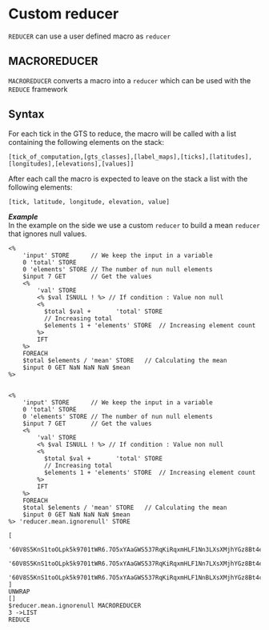 # Custom reducer

`REDUCER` can use a user defined macro as `reducer`

## MACROREDUCER
`MACROREDUCER` converts a macro into a `reducer` which can be used with the `REDUCE` framework

## Syntax
For each tick in the GTS to reduce, the macro will be called with a list containing the following elements on the stack:

```
[tick_of_computation,[gts_classes],[label_maps],[ticks],[latitudes],[longitudes],[elevations],[values]]
```

After each call the macro is expected to leave on the stack a list with the following elements:

```
[tick, latitude, longitude, elevation, value]
```

***Example***  
In the example on the side we use a custom `reducer` to build a mean `reducer` that ignores null values.
```
<%
  	'input' STORE      // We keep the input in a variable
  	0 'total' STORE  
  	0 'elements' STORE // The number of nun null elements
  	$input 7 GET       // Get the values
	<%
		'val' STORE
		<% $val ISNULL ! %> // If condition : Value non null
		<%
		  $total $val +       'total' STORE  
		  // Increasing total
		  $elements 1 + 'elements' STORE  // Increasing element count
		%>
		IFT
	%>
	FOREACH
	$total $elements / 'mean' STORE   // Calculating the mean
	$input 0 GET NaN NaN NaN $mean
%>
```

~~~~

<%
  	'input' STORE      // We keep the input in a variable
  	0 'total' STORE  
  	0 'elements' STORE // The number of nun null elements
  	$input 7 GET       // Get the values
	<%
		'val' STORE
		<% $val ISNULL ! %> // If condition : Value non null
		<%
		  $total $val +       'total' STORE  
		  // Increasing total
		  $elements 1 + 'elements' STORE  // Increasing element count
		%>
		IFT
	%>
	FOREACH
	$total $elements / 'mean' STORE   // Calculating the mean
	$input 0 GET NaN NaN NaN $mean
%> 'reducer.mean.ignorenull' STORE

[
  '60V8S5KnS1toOLpk5k9701tWR6.7O5xYAaGWS537RqKiRqxmHLF1Nn3LXsXMjhYGz8Bt4emFa9LYuu1Pb.3Q.0V6PLtbRaKnRk0L.0Vn6sg7.........ECGJy4YODOZ033yGYNFkFkXLEVNqP4w1572Zwl.WWsn.AVWYzkp....4acG..'
  '60V8S5KnS1toOLpk5k9701tWR6.7O5xYAaGWS537RqKiRqxmHLF1Nn7LXsXMjhYGz8Bt4eMTaSviitX8eF3Q.0V6PLtbRaKnRk0L.0W.6sg7.........EElJyCYODSZt5CZsqCZ.YAt52_.E.WXsLCZ0O7V.QVRFdNOeVqcW.ZemV3J0F0QeVn4Jk...0Pa.G3.'
  '60V8S5KnS1toOLpk5k9701tWR6.7O5xYAaGWS537RqKiRqxmHLF1NnBLXsXMjhYGz8Bt4cjHwiTOcUrZBGg.5.SdQaSmOMCn.4N.52NUXkV.........wz4IsLCZtLCZ.HBVVl6BNDOYOD73Bhb..Z0W2Y.2X8WV22N.7dj8E2g....LSW3.'
]
UNWRAP
[]
$reducer.mean.ignorenull MACROREDUCER
3 ->LIST
REDUCE
